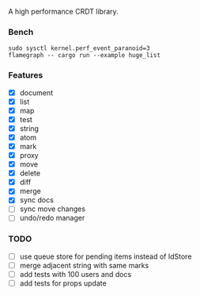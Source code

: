 A high performance CRDT library.

### Bench

```
sudo sysctl kernel.perf_event_paranoid=3
flamegraph -- cargo run --example huge_list
```

### Features

- [x] document
- [x] list
- [x] map
- [x] test
- [x] string
- [x] atom
- [x] mark
- [x] proxy
- [x] move
- [x] delete
- [x] diff
- [x] merge
- [x] sync docs
- [ ] sync move changes
- [ ] undo/redo manager

### TODO

- [ ] use queue store for pending items instead of IdStore<T>
- [ ] merge adjacent string with same marks
- [ ] add tests with 100 users and docs
- [ ] add tests for props update
